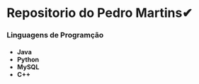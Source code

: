 <h1>Repositorio do Pedro Martins✔</h1>

<h3>Linguagens de Programção</h3>
<h4>
  <ul>
    <li>Java</li>
    <li>Python</li>
    <li>MySQL</li>
    <li>C++</li>
  </ul>
</h4>
